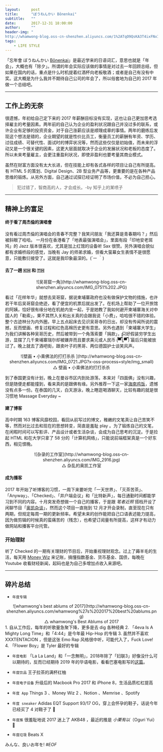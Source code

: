 ```yaml
---
layout:     post
title:      "ぼうねんかい Bōnenkai"
subtitle:   ""
date:       2017-12-31 18:00:00
author:     ""
header-img: "
http://whamwong-blog.oss-cn-shenzhen.aliyuncs.com/1%2ATqO9QsKA3T4ixFNvIitkcQ.gif"
tags:
    - LIFE STYLE
---
```


「忘年會 ぼうねんかい [Bōnenkai](https://en.wikipedia.org/wiki/Bōnenkai)」是最近学来的日语词汇，意思也就是「年会」，大概也有「除夕」。所谓的年会实际应该做的事情是对过去一年回顾总结，但如果在国内的话，重点是什么时机提着红酒杯向老板敬酒；或者是自己有没有中奖。这大概是为什么我并不期待自己公司的年会了，所以俗套地为自己的 2017 年做一个总结吧。

---
## 工作上的无奈
很遗憾，年初给自己定下来的 2017 年薪酬目标没有实现，这也让自己更加思考选择雇主的考量因素。两年前的自己认为企业的盈利状况跟自己并没过多的联系，或许企业有足够的投资资金，对于自己涨薪应该是顺理成章的事情。两年的磨练后发现这个想法是错的，企业期望的就是性价比员工，衡量员工的薪酬有年资、学历、过往成绩、可替代性、面试时的博弈状况等，然而这些仅仅是初始值，而未来的浮动又是一个很关键的因素，这更大层面就取决于企业的发展状况和老板的态度了。所以未来考量雇主，会更注重盈利状况，即使非盈利也要考量其商业模式。

虽然在财富方面没有太大长进，但在技能上却有各式各样的项目让自己有所提高。有 HTML 5 的策划、Digital Design、2B 型业务产品等，更重要的是在各种产品思维的锻炼。从另外方面，自己通过试探已经证明了市场价值，不必为自己担心。

>犯过错了，智商高的人，才会成长。-by 知乎上的某喷子

---

## 精神上的富足
#### 终于看了周杰倫的演唱會
没有看过周杰倫的演唱会的青春不完整？我笑问朋友「我还算是青春期吗？」然后被斜眼了哈哈。
一月份在香港看了「地表最强演唱会」，里面有段「印地安老斑鸠」的 Jazz 版本很喜欢，尤其是加上红馆的设备听 Sax 很赞。另外演唱会貌似都有求婚桥段的感觉，当晚有 Jay 的师弟求婚，但看大萤幕女生表情不是很愿意，只能敷衍接受了。这就是我印象最深的。(´ー ｀)

#### 去了一趟 🇰🇭 和 🇹🇭
<center>![吴哥窟一角](http://whamwong-blog.oss-cn-shenzhen.aliyuncs.com/IMG_0751%202.JPG)</center>

看过「花样年华」就想去吴哥窟，据说柬埔寨政府也没有做保护文物的措施，也许若干年后吴哥窟会绝迹，看了便宜的机票后就出发了。在机场上帮助了一位开旅馆的阿姨，恰好很有缘分地在机舱内坐一起，于是她教了我如何避开柬埔寨海关对中国人的「勒索」，果不其然入关和出关真的会跟我说「小费」，哈哈很不错的体验。整个古迹林分为内外圈，早上五点起床去见识吴哥寺的日出，却没有传闻所说的震撼，反而壁画、修复过程和红色高棉历史更有意思。另外也遇到「柬埔寨大学生」为我们讲解各种吴哥历史，然后被带到一个角落索要「捐款」，只好假装穷学生出游，显摆了几千柬埔寨瑞尔却被嫌弃而且要求美元或人民币  (̿▀̿ ̿Ĺ̯̿̿▀̿ ̿)̄   最后只能被放过了。晚上就去了酒吧街，跟卖叶子的黑哥、两位德国护士谈笑风声。

<center>![壁画 • 小乘佛法的打打杀杀
](http://whamwong-blog.oss-cn-shenzhen.aliyuncs.com/IMG_0721.JPG?x-oss-process=style/img_small)</center>
<center>△ 壁画 • 小乘佛法的打打杀杀</center>

到了泰国更没有计划，晚上在曼谷市区内到处游荡，本来对「四面佛」没有兴趣，但是随便走都能撞到，看来真的是跟佛有缘。另外推荐一下这一家[海南鸡饭](https://www.tripadvisor.cn/Restaurant_Review-g293916-d3712909-Reviews-Midnight_Kai_Ton-Bangkok.html)，遗憾没有点多一份。在泰国的几天，白天游泳，晚上瞎逛喝酒聊天，比较有趣的就是很习惯地 Massage Everyday ~

#### 建了博客
高中时期 163 博客风靡校园，看回从前写过的博文，稚嫩的文笔真让自己苦笑不等，然而对比过去和现在的思想转变，简直是羞耻 play 。为了锻炼自己的文笔，在闲暇时间可以写影评、产品设计或者生活杂谈，会成为自己思考的沉淀。于是捡起 HTML 和在大学只拿了 58 分的「计算机网络」，只能说前端框架真是一个好东西，相见恨晚。

<center>![杂录的工作室](http://whamwong-blog.oss-cn-shenzhen.aliyuncs.com/IMG_2916.jpg)</center>
<center>△ 杂乱的奥凯工作室</center>


#### 成为播客
2017 年开始了听博客的习惯，一周下来要听完「一天世界」、「灭茶苦茶」、「Anyway」、「Checked」、「井户端会议」和「比特新声」，每日通勤时间都能学习到不同的内容。十月突发奇想做一个自己的播客，于是跟 *笔者近照* 搭档开设了闲聊节目「[奥凯杂谈](http://music.163.com/#/radio/526484605?userid=39804976)」，然而这个项目一直拖到 12 月才开会录制，直至现在只有两期，但规定每周一期的更新频率。希望未来的创作能把自己口语表述能力提高，因为做剪辑的时候真的蛮痛苦的（残念），也希望订阅量有所提高，这样才有动力做网站和播客平台托管。

### 开始理财
听了 Checked 的一期有关理财的节目后，开始重视理财观念。过上了薅羊毛的生活，每天用 [Money Wiz](https://wiz.money/) 来记账，搞懂指数基金、货币基金、国债，每晚在 Youtube 收看财经新闻，起码也是为自己多增加点收入来源吧。

---

## 碎片总结
- `年度专辑`
<center>![whamwong's best ablums of 2017](http://whamwong-blog.oss-cn-shenzhen.aliyuncs.com/whamwong%27s%202017%20best%20ablums.png)</center>
<center>△ whamwong's Best Ablums of 2017</center>
1. 自从工作后，每年的听歌量急聚下降，更多是去 dig 各种经典
2. 「4eva Is A Mighty Long Time」和「4:44」是今年最 Hip-Hop 的专辑
3.  虽然并不喜欢 XXXTENTACION ，但是这张 Emo Rap 风格很中听，可能代入了，Fuck Love!
4. 「Flower Boy」是 Tyler 最好的专辑

- `年度电影`
「La La Land」和「一念無明」，2018年除了「妇联3」好像没什么可以期待的，反而已经期待 2019 年的华语电影，看看巴塞电影写的[这篇](https://www.douban.com/doubanapp/dispatch?uri=/note/650694367/&dt_dapp=1)。

- `年度饮品`
王子拉茶的满杯红柚

- `年度电子设备`
升级后的 Macbook Pro 2017 和 iPhone 8，生活品质杠杠提高

- `年度 App`
Things 3 、Money Wiz 2 、Notion 、Memrise 、Spotify

- `年度 sneaker`
Adidas EQT Support 93/17 OG，穿上会怀孕的鞋子，话说今年已经买了 4 对鞋子了 🙈

- `年度推`
很羞耻地说 2017 迷上了 AKB48 ，最近的推是 *小栗有以*（Oguri Yui） 🙈

- `年度垃圾`
Beats X


みんな、良いお年を!
*#EOF*

